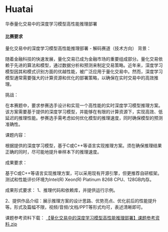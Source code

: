 # Huatai
华泰量化交易中的深度学习模型高性能推理部署

#### 比赛要求

量化交易中的深度学习模型高性能推理部署 - 解码赛道（技术方向）
背景：

随着金融科技的快速发展，量化交易已成为金融市场的重要组成部分。量化交易依赖于先进的算法和模型，通过数据分析和预测来制定交易策略。近年来，深度学习模型因其和模式识别方面的优越性能，被广泛应用于量化交易中。然而，深度学习模型通常需要强大的计算资源和优化的部署策略，以确保在实时交易中的高效推理。



挑战：

在本赛题中，要求参赛选手设计和实现一个高性能的实时深度学习模型推理方案。该方案需要基于提供的深度学习模型，并能够在有限的计算资源下，实现高效、低延迟的推理性能。参赛选手需考虑如何优化模型的推理速度，同时确保模型的预测准确性。



课题内容：

根据提供的深度学习模型，基于C或C++等语言实现推理方案。须在确保推理结果正确的同时，尽可能地提升单样本下的推理速度。



成果要求：

基于C或C++等语言实现推理方案，可以采用现有开源引擎，但更推荐自研框架。测试和性能评价环境为Intel(R) Xeon(R) Platinum 8268 CPU、128GB内存。

成果形式要求：
1、推理代码和依赖库，并提供运行示例。

2、提供作品介绍：展示推理方案的设计思路、优势亮点、优化前后的性能提升等。形式及篇幅不限，视频/音频/文档/PPT等形式均可，表述清晰即可。



课题参考资料下载：
[【量化交易中的深度学习模型高性能推理部署】课题参考资料.zip](https://uploadfiles.nowcoder.com/files/20240530/328440_1717063678881/%E9%87%8F%E5%8C%96%E4%BA%A4%E6%98%93%E4%B8%AD%E7%9A%84%E6%B7%B1%E5%BA%A6%E5%AD%A6%E4%B9%A0%E6%A8%A1%E5%9E%8B%E9%AB%98%E6%80%A7%E8%83%BD%E6%8E%A8%E7%90%86%E9%83%A8%E7%BD%B2%E8%AF%BE%E9%A2%98%E5%8F%82%E8%80%83%E8%B5%84%E6%96%99.zip)